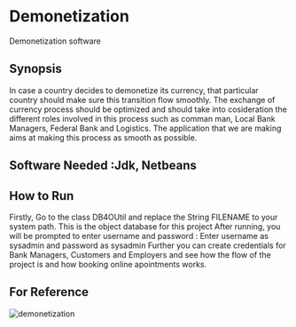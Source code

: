 # Demonetization
Demonetization software
## Synopsis
In case a country decides to demonetize its currency, that particular country should make sure this transition flow smoothly.
The exchange of currency process should be optimized and should take into cosideration the different roles involved in this process 
such as comman man, Local Bank Managers, Federal Bank and Logistics.
The application that we are making aims at making this process as smooth as possible. 
## Software Needed :Jdk, Netbeans
## How to Run
Firstly, Go to the class DB4OUtil and replace the String FILENAME to your system path. This is the object database for this project 
After running, you will be prompted to enter username and password : Enter username as sysadmin and password as sysadmin
Further you can create credentials for Bank Managers, Customers and Employers and see how the flow of the project is and how booking online apointments works.
## For Reference
![demonetization](https://cloud.githubusercontent.com/assets/21284550/22203691/444245c4-e13c-11e6-99fd-124e2b0f1d51.png)

